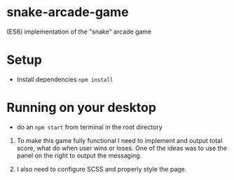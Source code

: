 # snake-arcade-game
 
 (ES6) implementation of the "snake" arcade game

# Setup

- Install dependencies `npm install`

# Running on your desktop

- do an `npm start` from terminal in the root directory 

1. To make this game fully functional I need to implement and output total score, what do when user wins or loses.
One of the ideas was to use the panel on the right to output the messaging.

2. I also need to configure SCSS and properly style the page.